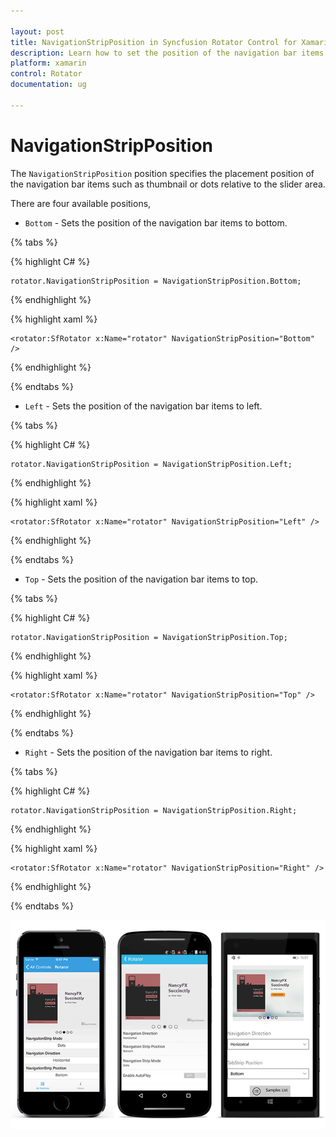 ```yaml
---

layout: post
title: NavigationStripPosition in Syncfusion Rotator Control for Xamarin.Forms 
description: Learn how to set the position of the navigation bar items in Rotator control
platform: xamarin 
control: Rotator
documentation: ug

---
```


# NavigationStripPosition

The `NavigationStripPosition` position specifies the placement position of the navigation bar items such as thumbnail or dots relative to the slider area. 

There are four available positions,

* `Bottom` - Sets the position of the navigation bar items to bottom.

{% tabs %}

{% highlight C# %}

	rotator.NavigationStripPosition = NavigationStripPosition.Bottom;

{% endhighlight %}

{% highlight xaml %}

	<rotator:SfRotator x:Name="rotator" NavigationStripPosition="Bottom" />
	
{% endhighlight %}

{% endtabs %}

* `Left` - Sets the position of the navigation bar items to left.

{% tabs %}

{% highlight C# %}

	rotator.NavigationStripPosition = NavigationStripPosition.Left;

{% endhighlight %}

{% highlight xaml %}

	<rotator:SfRotator x:Name="rotator" NavigationStripPosition="Left" />
	
{% endhighlight %}

{% endtabs %}

* `Top` - Sets the position of the navigation bar items to top.

{% tabs %}

{% highlight C# %}

	rotator.NavigationStripPosition = NavigationStripPosition.Top;

{% endhighlight %}

{% highlight xaml %}

	<rotator:SfRotator x:Name="rotator" NavigationStripPosition="Top" />
	
{% endhighlight %}

{% endtabs %}

* `Right` - Sets the position of the navigation bar items to right.

{% tabs %}

{% highlight C# %}

	rotator.NavigationStripPosition = NavigationStripPosition.Right;

{% endhighlight %}


{% highlight xaml %}

	<rotator:SfRotator x:Name="rotator" NavigationStripPosition="Right" />
	
{% endhighlight %}

{% endtabs %}

![](images/tabstrip.png)
